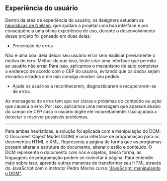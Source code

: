 ## Experiência do usuário

Dentro da área de experiência do usuário, os designers estudam as [heurísticas de Nielsen](https://www.alura.com.br/artigos/10-heuristicas-de-nielsen-uma-formula-pra-evitar-erros-basicos-de-usabilidade?_gl=1*1lxf6x5*_ga*NzEzNDU5MTcuMTY4MjYxMzY2NA..*_ga_1EPWSW3PCS*MTcwOTEzODAyOS4xMDAuMS4xNzA5MTQwMTMyLjAuMC4w*_fplc*Y3IlMkIlMkZxVzMlMkJqSWZralRVYnl2aWIwcU1qeG15Zm8lMkIzTzlUTm5qdFZzSDZxQkRzSUhWWTVSRkxuM2NPNTBYQllZSEp1Z0dUeG1kSFJGeW5JVkIzT01IT1NPOVg1aUN0Yk5oRUMyODRjVElQU2FDTmFvd1MzY1hjeXUlMkJrc2VtdyUzRCUzRA..), que ajudam a projetar uma boa interface e por consequência uma ótima experiência de uso, durante o desenvolvimento desse projeto foi pensado em duas delas:

- Prevenção de erros

Não é uma boa ideia deixar seu usuário errar sem explicar previamente o motivo do erro. Melhor do que isso, tente criar uma interface que permita ao usuário não errar. Para isso, aplicamos o mecanismo de auto completar o endereço de acordo com o CEP do usuário, evitando que os dados sejam enviados errados e ele não consiga receber seu pedido.

- Ajude os usuários a reconhecerem, diagnosticarem e recuperarem-se de erros.

As mensagens de erros tem que ser claras e próximas do conteúdo ou ação que causou o erro. Por isso, aplicamos uma mensagem que aparece abaixo do campo de CEP caso o usuário digite ele incorretamente. Isso ajudará a detectar e resolver possíveis problemas.
___

Para ambas heurísticas, a solução foi aplicada com a manipulação do DOM. O Document Object Model (DOM) é uma interface de programação para os documentos HTML e XML. Representa a página de forma que os programas possam alterar a estrutura do documento, alterar o estilo e conteúdo. O DOM representa o documento com nós e objetos, dessa forma, as linguagens de programação podem se conectar à página. Para entender mais sobre isso, aprenda outras maneiras de transformar seu HTML através do JavaScript com o instrutor Pedro Marins curso [“JavaScript: manipulando o DOM”](https://cursos.alura.com.br/course/javascript-manipulando-dom).